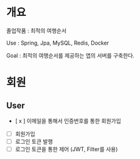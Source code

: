 # 개요

졸업작품 :  최적의 여행순서 

Use : Spring, Jpa, MySQL, Redis, Docker

Goal : 최적의 여행순서를 제공하는 앱의 서버를 구축한다.

# 회원

## User
- [ x ] 이메일을 통해서 인증번호를 통한 회원가입
- [ ] 회원가입
- [ ] 로그인 토큰 발행
- [ ] 로그인 토큰을 통한 제어 (JWT, Filter를 사용)
